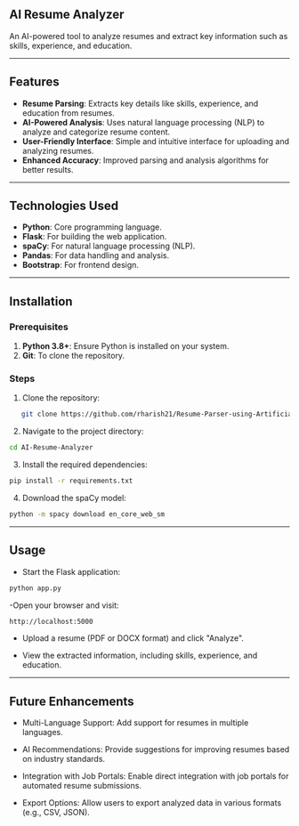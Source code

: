 ## AI Resume Analyzer

An AI-powered tool to analyze resumes and extract key information such as skills, experience, and education.

---

## Features

- **Resume Parsing**: Extracts key details like skills, experience, and education from resumes.
- **AI-Powered Analysis**: Uses natural language processing (NLP) to analyze and categorize resume content.
- **User-Friendly Interface**: Simple and intuitive interface for uploading and analyzing resumes.
- **Enhanced Accuracy**: Improved parsing and analysis algorithms for better results.

---

## Technologies Used

- **Python**: Core programming language.
- **Flask**: For building the web application.
- **spaCy**: For natural language processing (NLP).
- **Pandas**: For data handling and analysis.
- **Bootstrap**: For frontend design.

---

## Installation

### Prerequisites

1. **Python 3.8+**: Ensure Python is installed on your system.
2. **Git**: To clone the repository.

### Steps

1. Clone the repository: 

```bash
   git clone https://github.com/rharish21/Resume-Parser-using-Artificial-Intelligence.git
```
2. Navigate to the project directory:

```bash
cd AI-Resume-Analyzer
```
3. Install the required dependencies:

```bash
pip install -r requirements.txt
```
4. Download the spaCy model:

```bash
python -m spacy download en_core_web_sm
```
---

## Usage

- Start the Flask application:

```bash
python app.py
```
-Open your browser and visit:

```bash
http://localhost:5000
```
- Upload a resume (PDF or DOCX format) and click "Analyze".

- View the extracted information, including skills, experience, and education.

---

## Future Enhancements

- Multi-Language Support: Add support for resumes in multiple languages.

- AI Recommendations: Provide suggestions for improving resumes based on industry standards.

- Integration with Job Portals: Enable direct integration with job portals for automated resume submissions.

- Export Options: Allow users to export analyzed data in various formats (e.g., CSV, JSON).
